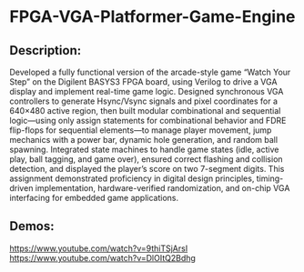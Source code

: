 # FPGA-VGA-Platformer-Game-Engine

## Description:
Developed a fully functional version of the arcade-style game “Watch Your Step” on the Digilent BASYS3 FPGA board, using Verilog to drive a VGA display and implement real-time game logic. Designed synchronous VGA controllers to generate Hsync/Vsync signals and pixel coordinates for a 640×480 active region, then built modular combinational and sequential logic—using only assign statements for combinational behavior and FDRE flip-flops for sequential elements—to manage player movement, jump mechanics with a power bar, dynamic hole generation, and random ball spawning. Integrated state machines to handle game states (idle, active play, ball tagging, and game over), ensured correct flashing and collision detection, and displayed the player’s score on two 7-segment digits. This assignment demonstrated proficiency in digital design principles, timing-driven implementation, hardware-verified randomization, and on-chip VGA interfacing for embedded game applications.
## Demos:
https://www.youtube.com/watch?v=9thiTSjArsI
https://www.youtube.com/watch?v=DlOItQ2Bdhg
